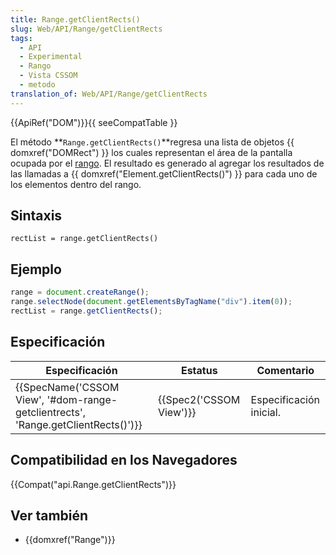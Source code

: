 ```yaml
---
title: Range.getClientRects()
slug: Web/API/Range/getClientRects
tags:
  - API
  - Experimental
  - Rango
  - Vista CSSOM
  - metodo
translation_of: Web/API/Range/getClientRects
---
```

{{ApiRef("DOM")}}{{ seeCompatTable }}

El método **`Range.getClientRects()`**regresa una lista de objetos {{ domxref("DOMRect") }} los cuales representan el área de la pantalla ocupada por el [rango](/es/DOM/range "https://developer.mozilla.org/es/dom:range"). El resultado es generado al agregar los resultados de las llamadas a {{ domxref("Element.getClientRects()") }} para cada uno de los elementos dentro del rango.

## Sintaxis

    rectList = range.getClientRects()

## Ejemplo

```js
range = document.createRange();
range.selectNode(document.getElementsByTagName("div").item(0));
rectList = range.getClientRects();
```

## Especificación

| Especificación                                                                                               | Estatus                          | Comentario              |
| ------------------------------------------------------------------------------------------------------------ | -------------------------------- | ----------------------- |
| {{SpecName('CSSOM View', '#dom-range-getclientrects', 'Range.getClientRects()')}} | {{Spec2('CSSOM View')}} | Especificación inicial. |

## Compatibilidad en los Navegadores

{{Compat("api.Range.getClientRects")}}

## Ver también

- {{domxref("Range")}}
